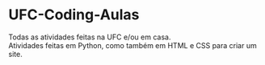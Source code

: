 # UFC-Coding-Aulas
Todas as atividades feitas na UFC e/ou em casa.<br />Atividades feitas em Python, como também em HTML e CSS para criar um site.
